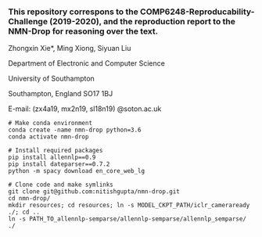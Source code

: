 ### This repository correspons to the COMP6248-Reproducability-Challenge (2019-2020), and the reproduction report to the NMN-Drop for reasoning over the text.

Zhongxin Xie*, Ming Xiong, Siyuan Liu

Department of Electronic and Computer Science 

University of Southampton

Southampton, England SO17 1BJ

E-mail: (zx4a19, mx2n19, sl18n19) @soton.ac.uk

```
# Make conda environment
conda create -name nmn-drop python=3.6
conda activate nmn-drop

# Install required packages
pip install allennlp==0.9
pip install dateparser==0.7.2
python -m spacy download en_core_web_lg

# Clone code and make symlinks
git clone git@github.com:nitishgupta/nmn-drop.git
cd nmn-drop/
mkdir resources; cd resources; ln -s MODEL_CKPT_PATH/iclr_cameraready ./; cd ..    
ln -s PATH_TO_allennlp-semparse/allennlp-semparse/allennlp_semparse/ ./ 
```
